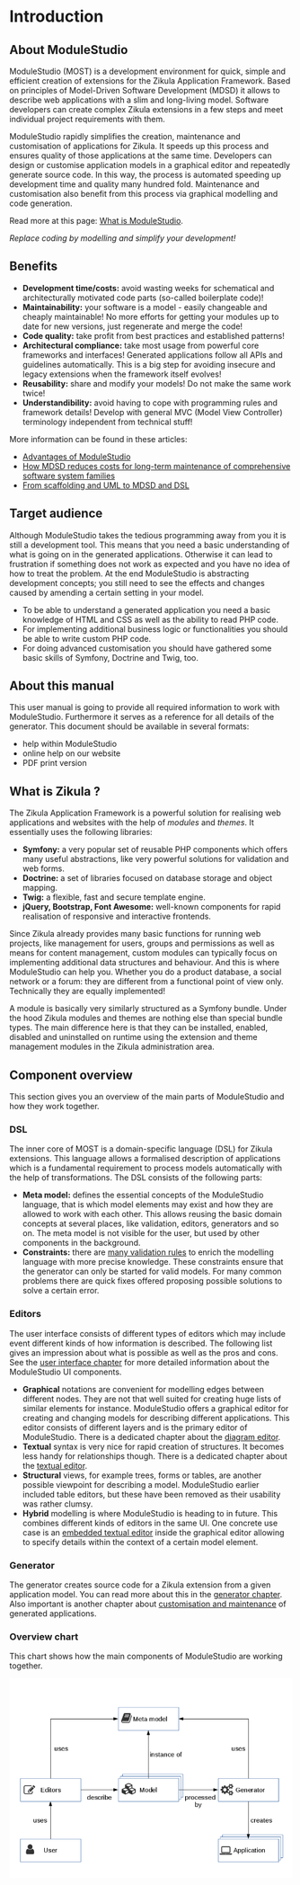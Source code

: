 # Introduction

## About ModuleStudio

ModuleStudio (MOST) is a development environment for quick, simple and efficient creation of extensions for the Zikula Application Framework. Based on principles of Model-Driven Software Development (MDSD) it allows to describe web applications with a slim and long-living model. Software developers can create complex Zikula extensions in a few steps and meet individual project requirements with them.

ModuleStudio rapidly simplifies the creation, maintenance and customisation of applications for Zikula. It speeds up this process and ensures quality of those applications at the same time. Developers can design or customise application models in a graphical editor and repeatedly generate source code. In this way, the process is automated speeding up development time and quality many hundred fold. Maintenance and customisation also benefit from this process via graphical modelling and code generation. 

Read more at this page: [What is ModuleStudio](https://modulestudio.de/en/what-is-modulestudio/).

*Replace coding by modelling and simplify your development!*

## Benefits

* **Development time/costs:** avoid wasting weeks for schematical and architecturally motivated code parts (so-called boilerplate code)!
* **Maintainability:** your software is a model - easily changeable and cheaply maintainable! No more efforts for getting your modules up to date for new versions, just regenerate and merge the code!
* **Code quality:** take profit from best practices and established patterns!
* **Architectural compliance:** take most usage from powerful core frameworks and interfaces! Generated applications follow all APIs and guidelines automatically. This is a big step for avoiding insecure and legacy extensions when the framework itself evolves!
* **Reusability:** share and modify your models! Do not make the same work twice!
* **Understandibility:** avoid having to cope with programming rules and framework details! Develop with general MVC (Model View Controller) terminology independent from technical stuff!

More information can be found in these articles:

* [Advantages of ModuleStudio](https://modulestudio.de/en/advantages-of-modulestudio/)
* [How MDSD reduces costs for long-term maintenance of comprehensive software system families](https://modulestudio.de/en/tutorial/how-mdsd-reduces-costs-for-long-term-maintenance-of-comprehensive-software-system-families/)
* [From scaffolding and UML to MDSD and DSL](https://modulestudio.de/en/tutorial/from-scaffolding-and-uml-to-mdsd-and-dsl/)

## Target audience

Although ModuleStudio takes the tedious programming away from you it is still a development tool. This means that you need a basic understanding of what is going on in the generated applications. Otherwise it can lead to frustration if something does not work as expected and you have no idea of how to treat the problem. At the end ModuleStudio is abstracting development concepts; you still need to see the effects and changes caused by amending a certain setting in your model.

* To be able to understand a generated application you need a basic knowledge of HTML and CSS as well as the ability to read PHP code.
* For implementing additional business logic or functionalities you should be able to write custom PHP code.
* For doing advanced customisation you should have gathered some basic skills of Symfony, Doctrine and Twig, too.

## About this manual

This user manual is going to provide all required information to work with ModuleStudio. Furthermore it serves as a reference for all details of the generator. This document should be available in several formats:

* help within ModuleStudio
* online help on our website
* PDF print version

## What is Zikula ?

The Zikula Application Framework is a powerful solution for realising web applications and websites with the help of *modules* and *themes*. It essentially uses the following libraries:

* **Symfony:** a very popular set of reusable PHP components which offers many useful abstractions, like very powerful solutions for validation and web forms.
* **Doctrine:** a set of libraries focused on database storage and object mapping.
* **Twig:** a flexible, fast and secure template engine.
* **jQuery, Bootstrap, Font Awesome:** well-known components for rapid realisation of responsive and interactive frontends.

Since Zikula already provides many basic functions for running web projects, like management for users, groups and permissions as well as means for content management, custom modules can typically focus on implementing additional data structures and behaviour. And this is where ModuleStudio can help you. Whether you do a product database, a social network or a forum: they are different from a functional point of view only. Technically they are equally implemented!

A module is basically very similarly structured as a Symfony bundle. Under the hood Zikula modules and themes are nothing else than special bundle types. The main difference here is that they can be installed, enabled, disabled and uninstalled on runtime using the extension and theme management modules in the Zikula administration area.

## Component overview

This section gives you an overview of the main parts of ModuleStudio and how they work together.

### DSL

The inner core of MOST is a domain-specific language (DSL) for Zikula extensions. This language allows a formalised description of applications which is a fundamental requirement to process models automatically with the help of transformations. The DSL consists of the following parts:

* **Meta model:** defines the essential concepts of the ModuleStudio language, that is which model elements may exist and how they are allowed to work with each other. This allows reusing the basic domain concepts at several places, like validation, editors, generators and so on. The meta model is not visible for the user, but used by other components in the background.
* **Constraints:** there are [many validation rules](50-Validation.md#validation) to enrich the modelling language with more precise knowledge. These constraints ensure that the generator can only be started for valid models. For many common problems there are quick fixes offered proposing possible solutions to solve a certain error.

### Editors

The user interface consists of different types of editors which may include event different kinds of how information is described. The following list gives an impression about what is possible as well as the pros and cons. See the [user interface chapter](30-UserInterface.md#user-interface) for more detailed information about the ModuleStudio UI components.

* **Graphical** notations are convenient for modelling edges between different nodes. They are not that well suited for creating huge lists of similar elements for instance. ModuleStudio offers a graphical editor for creating and changing models for describing different applications. This editor consists of different layers and is the primary editor of ModuleStudio. There is a dedicated chapter about the [diagram editor](32-DiagramEditor.md#diagram-editor).
* **Textual** syntax is very nice for rapid creation of structures. It becomes less handy for relationships though. There is a dedicated chapter about the [textual editor](36-TextualEditor.md#textual-editor).
* **Structural** views, for example trees, forms or tables, are another possible viewpoint for describing a model. ModuleStudio earlier included table editors, but these have been removed as their usability was rather clumsy.
* **Hybrid** modelling is where ModuleStudio is heading to in future. This combines different kinds of editors in the same UI. One concrete use case is an [embedded textual editor](32-DiagramEditor.md#embedded-textual-editor) inside the graphical editor allowing to specify details within the context of a certain model element.

### Generator

The generator creates source code for a Zikula extension from a given application model. You can read more about this in the [generator chapter](60-GeneratingApplications.md#generating-applications). Also important is another chapter about [customisation and maintenance](70-CustomisationAndMaintenance.md#customisation-and-maintenance) of generated applications.

### Overview chart

This chart shows how the main components of ModuleStudio are working together.

![Component overview](images/component_overview.png "Component overview")
